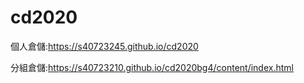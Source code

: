 # cd2020
個人倉儲:https://s40723245.github.io/cd2020

分組倉儲:https://s40723210.github.io/cd2020bg4/content/index.html
